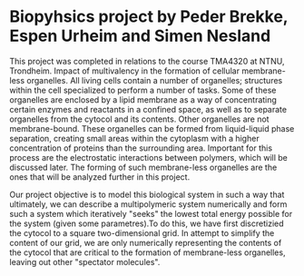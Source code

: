 # Biopyhsics project by Peder Brekke, Espen Urheim and Simen Nesland

This project was completed in relations to the course TMA4320 at NTNU, Trondheim. 
Impact of multivalency in the formation of cellular membrane-less organelles.
All living cells contain a number of organelles; structures within the cell specialized to perform a number of tasks.
Some of these organelles are enclosed by a lipid membrane as a way of concentrating certain enzymes and reactants in a confined space, as well as to separate organelles from the cytocol and its contents. Other organelles are not membrane-bound. These organelles can be formed from liquid-liquid phase separation, creating small areas within the cytoplasm with a higher concentration of proteins than the surrounding area. Important for this process are the electrostatic interactions between polymers, which will be discussed later. The forming of such membrane-less organelles are the ones that will be analyzed further in this project. 

Our project objective is to model this biological system in such a way that ultimately, we can describe a multipolymeric system numerically and form such a system which iteratively "seeks" the lowest total energy possible for the system (given some parametres).To do this, we have first discretizied the cytocol to a square two-dimensional grid. In attempt to simplify the content of our grid, we are only numerically representing the contents of the cytocol that are critical to the formation of membrane-less organelles, leaving out other "spectator molecules".
    
